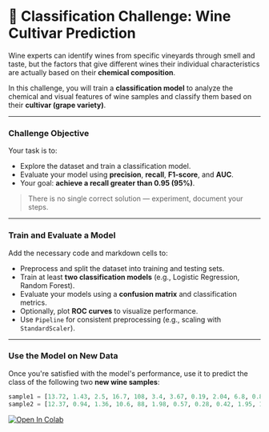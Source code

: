 # 🍷 Classification Challenge: Wine Cultivar Prediction

Wine experts can identify wines from specific vineyards through smell and taste, but the factors that give different wines their individual characteristics are actually based on their **chemical composition**.

In this challenge, you will train a **classification model** to analyze the chemical and visual features of wine samples and classify them based on their **cultivar (grape variety)**.

---

### Challenge Objective

Your task is to:

- Explore the dataset and train a classification model.
- Evaluate your model using **precision**, **recall**, **F1-score**, and **AUC**.
- Your goal: **achieve a recall greater than 0.95 (95%)**.

> There is no single correct solution — experiment, document your steps.

---

###  Train and Evaluate a Model

Add the necessary code and markdown cells to:

- Preprocess and split the dataset into training and testing sets.
- Train at least **two classification models** (e.g., Logistic Regression, Random Forest).
- Evaluate your models using a **confusion matrix** and classification metrics.
- Optionally, plot **ROC curves** to visualize performance.
- Use `Pipeline` for consistent preprocessing (e.g., scaling with `StandardScaler`).

---

###  Use the Model on New Data

Once you're satisfied with the model's performance, use it to predict the class of the following two **new wine samples**:

```python
sample1 = [13.72, 1.43, 2.5, 16.7, 108, 3.4, 3.67, 0.19, 2.04, 6.8, 0.89, 2.87, 1285]
sample2 = [12.37, 0.94, 1.36, 10.6, 88, 1.98, 0.57, 0.28, 0.42, 1.95, 1.05, 1.82, 520]
```

[![Open In Colab](https://colab.research.google.com/assets/colab-badge.svg)](https://colab.research.google.com/drive/16nx9LuP1840OH_IF9YiWPa7ZnPC4o-Ma#scrollTo=7Nx1lI9B_AM7)
